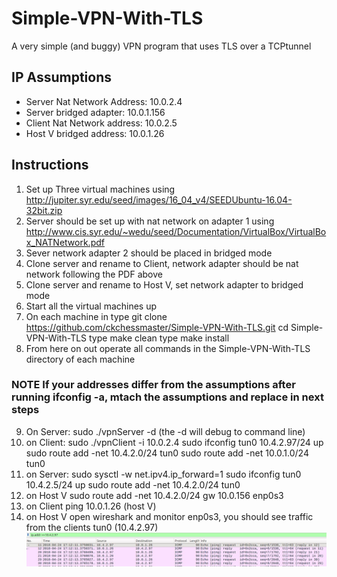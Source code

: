 # Simple-VPN-With-TLS
A very simple (and buggy) VPN program that uses TLS over a TCPtunnel

## IP Assumptions
* Server Nat Network Address:     10.0.2.4
* Server bridged adapter:         10.0.1.156
* Client Nat Network address:     10.0.2.5
* Host V bridged address:         10.0.1.26

## Instructions

1. Set up Three virtual machines using http://jupiter.syr.edu/seed/images/16_04_v4/SEEDUbuntu-16.04-32bit.zip
2. Server should be set up with nat network on adapter 1 using http://www.cis.syr.edu/~wedu/seed/Documentation/VirtualBox/VirtualBox_NATNetwork.pdf
3. Sever  network adapter 2 should be placed in bridged mode
4. Clone server and rename to Client, network adapter should be nat network following the PDF above
5. Clone server and rename to Host V, set network adapter to bridged mode
6. Start all the virtual machines up
7. On each machine in type git clone https://github.com/ckchessmaster/Simple-VPN-With-TLS.git
    cd Simple-VPN-With-TLS
    type make clean
    type make install
8. From here on out operate all commands in the  Simple-VPN-With-TLS directory of each machine

### NOTE If your addresses differ from the assumptions after running ifconfig -a, mtach the assumptions and replace in next steps

9. On Server:   sudo ./vpnServer -d  (the -d will debug to command line)
10. on Client:  sudo ./vpnClient -i 10.0.2.4
                sudo ifconfig tun0 10.4.2.97/24 up
                sudo route add -net 10.4.2.0/24 tun0
                sudo route add -net 10.0.1.0/24 tun0
11. on Server:  sudo sysctl -w net.ipv4.ip_forward=1
                sudo ifconfig tun0 10.4.2.5/24 up
                sudo route add -net 10.4.2.0/24 tun0
12. on Host V   sudo route add -net 10.4.2.0/24 gw 10.0.156 enp0s3
13. on Client   ping 10.0.1.26 (host V)
14. on Host V   open wireshark and monitor enp0s3, you should see traffic from the clients tun0 (10.4.2.97)
![Alt text](/hostVping.JPG?raw=true "Results from Client tunnel to Host V")
